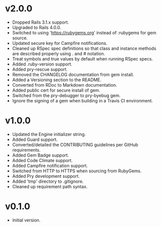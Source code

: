 # v2.0.0

* Dropped Rails 3.1.x support.
* Upgraded to Rails 4.0.0.
* Switched to using 'https://rubygems.org' instead of :rubygems for gem source.
* Updated secure key for Campfire notifications.
* Cleaned up RSpec spec definitions so that class and instance methods are described properly using . and # notation.
* Treat symbols and true values by default when running RSpec specs.
* Added .ruby-version support.
* Added pry-rescue support.
* Removed the CHANGELOG documentation from gem install.
* Added a Versioning section to the README.
* Converted from RDoc to Markdown documentation.
* Added public cert for secure install of gem.
* Switched from the pry-debugger to pry-byebug gem.
* Ignore the signing of a gem when building in a Travis CI environment.

# v1.0.0

* Updated the Engine initializer string.
* Added Guard support.
* Converted/detailed the CONTRIBUTING guidelines per GitHub requirements.
* Added Gem Badge support.
* Added Code Climate support.
* Added Campfire notification support.
* Switched from HTTP to HTTPS when sourcing from RubyGems.
* Added Pry development support.
* Added 'tmp' directory to .gitignore.
* Cleaned up requirement path syntax.

# v0.1.0

* Initial version.
